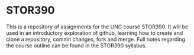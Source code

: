 # STOR390
This is a repository of assignments for the UNC course STOR390. It will be used in an introductory exploration of github, learning how to create and clone a repository, commit changes, fork and merge. Full notes regarding the course outline can be found in the STOR390 syllabus.
